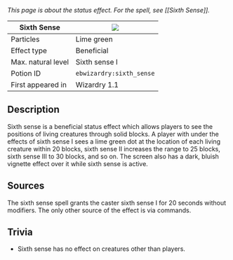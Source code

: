 _This page is about the status effect. For the spell, see [[Sixth Sense]]._

| Sixth Sense | ![](https://github.com/Electroblob77/Wizardry/blob/1.12.2/src/main/resources/assets/ebwizardry/textures/gui/potion_icon_sixth_sense.png) |
| --- | --- |
| Particles | Lime green |
| Effect type | Beneficial |
| Max. natural level | Sixth sense I |
| Potion ID | `ebwizardry:sixth_sense` |
| First appeared in | Wizardry 1.1 |

## Description
Sixth sense is a beneficial status effect which allows players to see the positions of living creatures through solid blocks. A player with under the effects of sixth sense I sees a lime green dot at the location of each living creature within 20 blocks, sixth sense II increases the range to 25 blocks, sixth sense III to 30 blocks, and so on. The screen also has a dark, bluish vignette effect over it while sixth sense is active.

## Sources
The sixth sense spell grants the caster sixth sense I for 20 seconds without modifiers. The only other source of the effect is via commands.

## Trivia
- Sixth sense has no effect on creatures other than players.